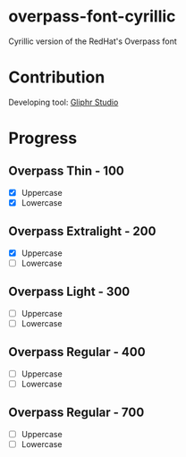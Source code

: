 # overpass-font-cyrillic
Cyrillic version of the RedHat's Overpass font

# Contribution
Developing tool: [Gliphr Studio](http://glyphrstudio.com/)

# Progress

## Overpass Thin - 100
- [x] Uppercase
- [x] Lowercase

## Overpass Extralight - 200
- [x] Uppercase
- [ ] Lowercase

## Overpass Light - 300
- [ ] Uppercase
- [ ] Lowercase

## Overpass Regular - 400
- [ ] Uppercase
- [ ] Lowercase

## Overpass Regular - 700
- [ ] Uppercase
- [ ] Lowercase
